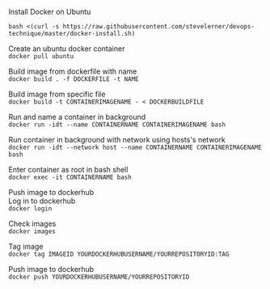 Install Docker on Ubuntu
```
bash <(curl -s https://raw.githubusercontent.com/stevelerner/devops-technique/master/docker-install.sh)
```

Create an ubuntu docker container  
`docker pull ubuntu`

Build image from dockerfile with name  
`docker build . -f DOCKERFILE -t NAME `

Build image from specific file  
`docker build -t CONTAINERIMAGENAME - < DOCKERBUILDFILE`

Run and name a container in background  
`docker run -idt --name CONTAINERNAME CONTAINERIMAGENAME bash`

Run container in background with network using hosts's network  
`docker run -idt --network host --name CONTAINERNAME CONTAINERIMAGENAME bash`

Enter container as root in bash shell  
`docker exec -it CONTAINERNAME bash`

Push image to dockerhub  
Log in to dockerhub  
`docker login`

Check images  
`docker images`

Tag image  
`docker tag IMAGEID YOURDOCKERHUBUSERNAME/YOURREPOSITORYID:TAG`

Push image to dockerhub  
`docker push YOURDOCKERHUBUSERNAME/YOURREPOSITORYID`
